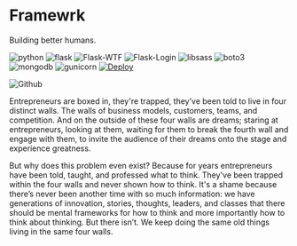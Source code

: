 # Framewrk

Building better humans.

![python](https://img.shields.io/badge/python-3.7.0-blue.svg?longCache=true&style=flat-square)
![flask](https://img.shields.io/badge/Flask-1.0.2-blue.svg?longCache=true&style=flat-square)
![Flask-WTF](https://img.shields.io/badge/FlaskWTF-0.14.2-blue.svg?longCache=true&style=flat-square)
![Flask-Login](https://img.shields.io/badge/Flask-Login--0.4.1-blue.svg?longCache=true&style=flat-square)
![libsass](https://img.shields.io/badge/libsass-0.15.0-pink.svg?longCache=true&style=flat-square)
![boto3](https://img.shields.io/badge/boto3-1.9.9-green.svg?longCache=true&style=flat-square)
![mongodb](https://img.shields.io/badge/MongoDB-4.0.0-green.svg?longCache=true&style=flat-square)
![gunicorn](https://img.shields.io/badge/Gunicorn-19.9.0-black.svg?longCache=true&style=flat-square)
[![Deploy](https://www.herokucdn.com/deploy/button.svg)](https://heroku.com/deploy?template=https://github.com/Framewrk-Agency/Framewrk)


![Github](https://s3.amazonaws.com/framewrk/Screen+Shot+2018-08-01+at+2.03.15+AM.png)

Entrepreneurs are boxed in, they're trapped, they’ve been told to live in four distinct walls. The walls of business models, customers, teams, and competition. And on the outside of these four walls are dreams; staring at entrepreneurs, looking at them, waiting for them to break the fourth wall and engage with them, to invite the audience of their dreams onto the stage and experience greatness.

But why does this problem even exist? Because for years entrepreneurs have been told, taught, and professed what to think. They've been trapped within the four walls and never shown how to think. It's a shame because there’s never been another time with so much information: we have generations of innovation, stories, thoughts, leaders, and classes that there should be mental frameworks for how to think and more importantly how to think about thinking.
But there isn’t. We keep doing the same old things living in the same four walls.

